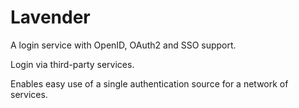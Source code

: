 # Lavender

A login service with OpenID, OAuth2 and SSO support.

Login via third-party services.

Enables easy use of a single authentication source for a network of services.

